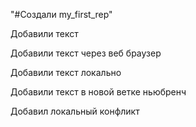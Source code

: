 "#Создали my_first_rep" 

Добавили текст

Добавили текст через веб браузер


Добавили текст локально

Добавили текст в новой ветке ньюбренч

Добавил локальный конфликт